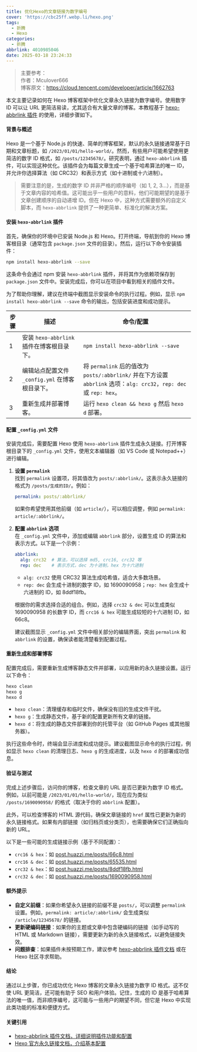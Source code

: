 ```yaml
---
title: 优化Hexo的文章链接为数字编号
cover: 'https://cbc25ff.webp.li/hexo.png'
tags:
  - 折腾
  - Hexo
categories:
  - 折腾
abbrlink: 4010985046
date: 2025-03-18 23:24:33
---
```


> 主要参考：   
> 作者：Mculover666  
> 博客原文：https://cloud.tencent.com/developer/article/1662763


本文主要记录如何在 Hexo 博客框架中优化文章永久链接为数字编号。使用数字 ID 可以让 URL 更简洁易读，尤其适合有大量文章的博客。本教程基于 [hexo-abbrlink 插件](https://github.com/rozbo/hexo-abbrlink) 的使用，详细步骤如下。

#### 背景与概述
Hexo 是一个基于 Node.js 的快速、简单的博客框架，默认的永久链接通常基于日期和文章标题，如 `/2023/01/01/hello-world/`。然而，有些用户可能希望使用更简洁的数字 ID 格式，如 `/posts/12345678/`。研究表明，通过 `hexo-abbrlink` 插件，可以实现这种优化。该插件会为每篇文章生成一个基于哈希算法的唯一 ID，并允许你选择算法（如 CRC32）和表示方式（如十进制或十六进制）。

>需要注意的是，生成的数字 ID 并非严格的顺序编号（如 1, 2, 3...），而是基于文章内容的哈希值。这可能出乎一些用户的意料，他们可能期望的是基于文章创建顺序的自动递增 ID。但在 Hexo 中，这种方式需要额外的自定义脚本，而 `hexo-abbrlink` 提供了一种更简单、标准化的解决方案。

#### 安装 `hexo-abbrlink` 插件
首先，确保你的环境中已安装 Node.js 和 Hexo。打开终端，导航到你的 Hexo 博客根目录（通常包含 `package.json` 文件的目录）。然后，运行以下命令安装插件：

```bash
npm install hexo-abbrlink --save
```

这条命令会通过 npm 安装 `hexo-abbrlink` 插件，并将其作为依赖项保存到 `package.json` 文件中。安装完成后，你可以在项目中看到相关的插件文件。

为了帮助你理解，建议在终端中截图显示安装命令的执行过程。例如，显示 `npm install hexo-abbrlink --save` 命令的输出，包括安装进度和成功提示。

| 步骤 | 描述                                            | 命令/配置                                                                                               |
| ---- | ----------------------------------------------- | ------------------------------------------------------------------------------------------------------- |
| 1    | 安装 `hexo-abbrlink` 插件在博客根目录下。       | `npm install hexo-abbrlink --save`                                                                      |
| 2    | 编辑站点配置文件 `_config.yml` 在博客根目录下。 | 将 `permalink` 后的值改为 `posts/:abbrlink/` 并在下方设置 `abbrlink` 选项：`alg: crc32`，`rep: dec` 或 `rep: hex`。 |
| 3    | 重新生成并部署博客。                            | 运行 `hexo clean && hexo g` 然后 `hexo d` 部署。                                                        |

#### 配置 `_config.yml` 文件
安装完成后，需要配置 Hexo 使用 `hexo-abbrlink` 插件生成永久链接。打开博客根目录下的 `_config.yml` 文件，使用文本编辑器（如 VS Code 或 Notepad++）进行编辑。

1. **设置 `permalink`**  
   找到 `permalink` 设置项，将其值改为 `posts/:abbrlink/`。这表示永久链接的格式为 `/posts/生成的ID/`。例如：

   ```yaml
   permalink: posts/:abbrlink/
   ```

   如果你希望使用其他前缀（如 `article/`），可以相应调整，例如 `permalink: article/:abbrlink/`。

2. **配置 `abbrlink` 选项**  
   在 `_config.yml` 文件中，添加或编辑 `abbrlink` 部分，设置生成 ID 的算法和表示方式。以下是一个示例：

   ```yaml
   abbrlink:
     alg: crc32  # 算法，可以选择 md5, crc16, crc32 等
     rep: dec    # 表示方式，dec 为十进制，hex 为十六进制
   ```

   - `alg: crc32` 使用 CRC32 算法生成哈希值，适合大多数场景。
   - `rep: dec` 会生成十进制的数字 ID，如 1690090958；`rep: hex` 会生成十六进制的 ID，如 8ddf18fb。

   根据你的需求选择合适的组合。例如，选择 `crc32 & dec` 可以生成类似 1690090958 的长数字 ID，而 `crc16 & hex` 可能生成较短的十六进制 ID，如 66c8。

   建议截图显示 `_config.yml` 文件中相关部分的编辑界面，突出 `permalink` 和 `abbrlink` 的设置，确保读者能清楚看到配置过程。

#### 重新生成和部署博客
配置完成后，需要重新生成博客静态文件并部署，以应用新的永久链接设置。运行以下命令：

```bash
hexo clean
hexo g
hexo d
```

- `hexo clean`：清理缓存和临时文件，确保没有旧的生成文件干扰。
- `hexo g`：生成静态文件，基于新的配置更新所有文章的链接。
- `hexo d`：将生成的静态文件部署到你的托管平台（如 GitHub Pages 或其他服务器）。

执行这些命令时，终端会显示进度和成功提示。建议截图显示命令的执行过程，例如显示 `hexo clean` 的清理日志、`hexo g` 的生成进度，以及 `hexo d` 的部署成功信息。

#### 验证与测试
完成上述步骤后，访问你的博客，检查文章的 URL 是否已更新为数字 ID 格式。例如，以前可能是 `/2023/01/01/hello-world/`，现在应为类似 `/posts/1690090958/` 的格式（取决于你的 `abbrlink` 配置）。

此外，可以检查博客的 HTML 源代码，确保文章链接的 `href` 属性已更新为新的永久链接格式。如果有内部链接（如归档页或分类页），也需要确保它们正确指向新的 URL。

以下是一些可能的生成链接示例（基于不同配置）：
- `crc16 & hex`：如 [post.huazzi.me/posts/66c8.html]()
- `crc16 & dec`：如 [post.huazzi.me/posts/65535.html]()
- `crc32 & hex`：如 [post.huazzi.me/posts/8ddf18fb.html]()
- `crc32 & dec`：如 [post.huazzi.me/posts/1690090958.html]()

#### 额外提示
- **自定义前缀**：如果你希望永久链接的前缀不是 `posts/`，可以调整 `permalink` 设置。例如，`permalink: article/:abbrlink/` 会生成类似 `/article/12345678/` 的链接。
- **更新硬编码链接**：如果你的主题或文章中包含硬编码的链接（如手动写的 HTML 或 Markdown 链接），需要更新为新的永久链接格式，以避免链接失效。
- **问题排查**：如果插件未按预期工作，建议参考 [hexo-abbrlink 插件文档](https://github.com/rozbo/hexo-abbrlink) 或在 Hexo 社区寻求帮助。

#### 结论
通过以上步骤，你已成功优化 Hexo 博客的文章永久链接为数字 ID 格式。这不仅使 URL 更简洁，还可能有助于 SEO 和用户体验。记住，生成的 ID 是基于哈希算法的唯一值，而非顺序编号，这可能与一些用户的期望不同，但它是 Hexo 中实现此类功能的标准和便捷方式。

#### 关键引用
- [hexo-abbrlink 插件文档，详细说明插件功能和配置](https://github.com/rozbo/hexo-abbrlink)
- [Hexo 官方永久链接文档，介绍基本配置](https://hexo.io/docs/permalinks)